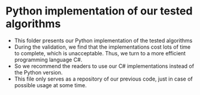 # Python implementation of our tested algorithms
+ This folder presents our Python implementation of the tested algorithms
+ During the validation, we find that the implementations cost lots of time to complete, which is unacceptable. Thus, we turn to a more efficient programming language C\#.
+ So we recommend the readers to use our C\# implementations instead of the Python version.
+ This file only serves as a repository of our previous code, just in case of possible usage at some time.
